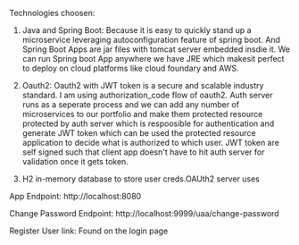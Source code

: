 Technologies choosen:
1. Java and Spring Boot: Because it is easy to quickly stand up a microservice leveraging autoconfiguration feature of spring boot. And Spring Boot Apps are jar files with tomcat server embedded insdie it. We can run Spring boot App anywhere we have JRE which makesit perfect to deploy on cloud platforms like cloud foundary and AWS.

2. Oauth2: Oauth2 with JWT token is a secure and scalable industry standard. I am using authorization_code flow of oauth2. Auth server runs as a seperate process and we can add any number of microservices to our portfolio and make them protected resource protected by auth server which is respoosible for authentication and generate JWT token which can be used the protected resource application to decide what is authorized to which user. JWT token are self signed such that client app doesn't have to hit auth server for validation once it gets token.

3. H2 in-memory database to store user creds.OAUth2 server uses 


App Endpoint:	http://localhost:8080

Change Password Endpoint: http://localhost:9999/uaa/change-password

Register User link:		Found on the login page